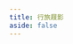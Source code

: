 ```yaml
---
title: 行旅屐影
aside: false
---
```


<script setup>
import Footprint from "@/views/Footprint.vue"

</script>

<Footprint />
